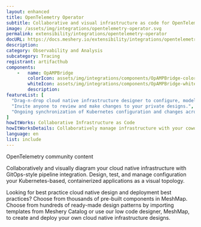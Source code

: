 ```yaml
---
layout: enhanced
title: OpenTelemetry Operator
subtitle: Collaborative and visual infrastructure as code for OpenTelemetry Operator
image: /assets/img/integrations/opentelemetry-operator.svg
permalink: extensibility/integrations/opentelemetry-operator
docURL: https://docs.meshery.io/extensibility/integrations/opentelemetry-operator
description: 
category: Observability and Analysis
subcategory: Tracing
registrant: artifacthub
components: 
	-	name: OpAMPBridge
		colorIcon: assets/img/integrations/components/OpAMPBridge-color.svg
		whiteIcon: assets/img/integrations/components/OpAMPBridge-white.svg
		description: 
featureList: [
  "Drag-n-drop cloud native infrastructure designer to configure, model, and deploy your workloads.",
  "Invite anyone to review and make changes to your private designs.",
  "Ongoing synchronization of Kubernetes configuration and changes across any number of clusters."
]
howItWorks: Collaborative Infrastructure as Code
howItWorksDetails: Collaboratively manage infrastructure with your coworkers synchronously sharing the same designs.
language: en
list: include
---
```

<p>
OpenTelemetry community content
</p>
<p>
    Collaboratively and visually diagram your cloud native infrastructure with GitOps-style pipeline integration. Design, test, and manage configuration your Kubernetes-based, containerized applications as a visual topology.
</p>
<p>
    Looking for best practice cloud native design and deployment best practices? Choose from thousands of pre-built components in MeshMap. Choose from hundreds of ready-made design patterns by importing templates from Meshery Catalog or use our low code designer, MeshMap, to create and deploy your own cloud native infrastructure designs.
</p>
